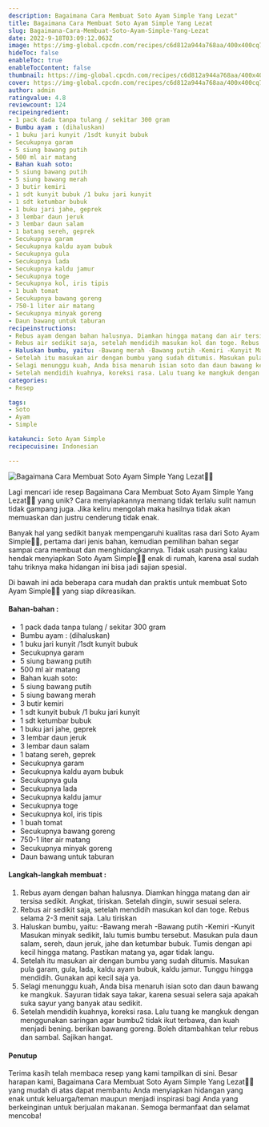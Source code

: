 ```yaml
---
description: Bagaimana Cara Membuat Soto Ayam Simple Yang Lezat"
title: Bagaimana Cara Membuat Soto Ayam Simple Yang Lezat
slug: Bagaimana-Cara-Membuat-Soto-Ayam-Simple-Yang-Lezat
date: 2022-9-18T03:09:12.063Z
image: https://img-global.cpcdn.com/recipes/c6d812a944a768aa/400x400cq70/photo.jpg
hideToc: false
enableToc: true
enableTocContent: false
thumbnail: https://img-global.cpcdn.com/recipes/c6d812a944a768aa/400x400cq70/photo.jpg
cover: https://img-global.cpcdn.com/recipes/c6d812a944a768aa/400x400cq70/photo.jpg
author: admin
ratingvalue: 4.8
reviewcount: 124
recipeingredient:
- 1 pack dada tanpa tulang / sekitar 300 gram
- Bumbu ayam : (dihaluskan)
- 1 buku jari kunyit /1sdt kunyit bubuk
- Secukupnya garam
- 5 siung bawang putih
- 500 ml air matang
- Bahan kuah soto:
- 5 siung bawang putih
- 5 siung bawang merah
- 3 butir kemiri
- 1 sdt kunyit bubuk /1 buku jari kunyit
- 1 sdt ketumbar bubuk
- 1 buku jari jahe, geprek
- 3 lembar daun jeruk
- 3 lembar daun salam
- 1 batang sereh, geprek
- Secukupnya garam
- Secukupnya kaldu ayam bubuk
- Secukupnya gula
- Secukupnya lada
- Secukupnya kaldu jamur
- Secukupnya toge
- Secukupnya kol, iris tipis
- 1 buah tomat
- Secukupnya bawang goreng
- 750-1 liter air matang
- Secukupnya minyak goreng
- Daun bawang untuk taburan
recipeinstructions:
- Rebus ayam dengan bahan halusnya. Diamkan hingga matang dan air tersisa sedikit. Angkat, tiriskan. Setelah dingin, suwir sesuai selera.
- Rebus air sedikit saja, setelah mendidih masukan kol dan toge. Rebus selama 2-3 menit saja. Lalu tiriskan
- Haluskan bumbu, yaitu: -Bawang merah -Bawang putih -Kemiri -Kunyit Masukan minyak sedikit, lalu tumis bumbu tersebut. Masukan pula daun salam, sereh, daun jeruk, jahe dan ketumbar bubuk. Tumis dengan api kecil hingga matang. Pastikan matang ya, agar tidak langu.
- Setelah itu masukan air dengan bumbu yang sudah ditumis. Masukan pula garam, gula, lada, kaldu ayam bubuk, kaldu jamur. Tunggu hingga mendidih. Gunakan api kecil saja ya.
- Selagi menunggu kuah, Anda bisa menaruh isian soto dan daun bawang ke mangkuk. Sayuran tidak saya takar, karena sesuai selera saja apakah suka sayur yang banyak atau sedikit.
- Setelah mendidih kuahnya, koreksi rasa. Lalu tuang ke mangkuk dengan menggunakan saringan agar bumbu2 tidak ikut terbawa, dan kuah menjadi bening. berikan bawang goreng. Boleh ditambahkan telur rebus dan sambal. Sajikan hangat.
categories:
- Resep

tags:
- Soto
- Ayam
- Simple

katakunci: Soto Ayam Simple
recipecuisine: Indonesian

---
```


![Bagaimana Cara Membuat Soto Ayam Simple Yang Lezat👩‍🍳](https://img-global.cpcdn.com/recipes/c6d812a944a768aa/400x400cq70/photo.jpg)

Lagi mencari ide resep Bagaimana Cara Membuat Soto Ayam Simple Yang Lezat👩‍🍳 yang unik? Cara menyiapkannya memang tidak terlalu sulit namun tidak gampang juga. Jika keliru mengolah maka hasilnya tidak akan memuaskan dan justru cenderung tidak enak.

Banyak hal yang sedikit banyak mempengaruhi kualitas rasa dari Soto Ayam Simple👩‍🍳, pertama dari jenis bahan, kemudian pemilihan bahan segar sampai cara membuat dan menghidangkannya. Tidak usah pusing kalau hendak menyiapkan Soto Ayam Simple👩‍🍳 enak di rumah, karena asal sudah tahu triknya maka hidangan ini bisa jadi sajian spesial.

Di bawah ini ada beberapa cara mudah dan praktis untuk membuat Soto Ayam Simple👩‍🍳 yang siap dikreasikan.

<!--inarticleads1-->

#### Bahan-bahan :

- 1 pack dada tanpa tulang / sekitar 300 gram
- Bumbu ayam : (dihaluskan)
- 1 buku jari kunyit /1sdt kunyit bubuk
- Secukupnya garam
- 5 siung bawang putih
- 500 ml air matang
- Bahan kuah soto:
- 5 siung bawang putih
- 5 siung bawang merah
- 3 butir kemiri
- 1 sdt kunyit bubuk /1 buku jari kunyit
- 1 sdt ketumbar bubuk
- 1 buku jari jahe, geprek
- 3 lembar daun jeruk
- 3 lembar daun salam
- 1 batang sereh, geprek
- Secukupnya garam
- Secukupnya kaldu ayam bubuk
- Secukupnya gula
- Secukupnya lada
- Secukupnya kaldu jamur
- Secukupnya toge
- Secukupnya kol, iris tipis
- 1 buah tomat
- Secukupnya bawang goreng
- 750-1 liter air matang
- Secukupnya minyak goreng
- Daun bawang untuk taburan

<!--inarticleads2-->

#### Langkah-langkah membuat :

1. Rebus ayam dengan bahan halusnya. Diamkan hingga matang dan air tersisa sedikit. Angkat, tiriskan. Setelah dingin, suwir sesuai selera.
1. Rebus air sedikit saja, setelah mendidih masukan kol dan toge. Rebus selama 2-3 menit saja. Lalu tiriskan
1. Haluskan bumbu, yaitu: -Bawang merah -Bawang putih -Kemiri -Kunyit Masukan minyak sedikit, lalu tumis bumbu tersebut. Masukan pula daun salam, sereh, daun jeruk, jahe dan ketumbar bubuk. Tumis dengan api kecil hingga matang. Pastikan matang ya, agar tidak langu.
1. Setelah itu masukan air dengan bumbu yang sudah ditumis. Masukan pula garam, gula, lada, kaldu ayam bubuk, kaldu jamur. Tunggu hingga mendidih. Gunakan api kecil saja ya.
1. Selagi menunggu kuah, Anda bisa menaruh isian soto dan daun bawang ke mangkuk. Sayuran tidak saya takar, karena sesuai selera saja apakah suka sayur yang banyak atau sedikit.
1. Setelah mendidih kuahnya, koreksi rasa. Lalu tuang ke mangkuk dengan menggunakan saringan agar bumbu2 tidak ikut terbawa, dan kuah menjadi bening. berikan bawang goreng. Boleh ditambahkan telur rebus dan sambal. Sajikan hangat.

#### Penutup

Terima kasih telah membaca resep yang kami tampilkan di sini. Besar harapan kami, Bagaimana Cara Membuat Soto Ayam Simple Yang Lezat👩‍🍳 yang mudah di atas dapat membantu Anda menyiapkan hidangan yang enak untuk keluarga/teman maupun menjadi inspirasi bagi Anda yang berkeinginan untuk berjualan makanan. Semoga bermanfaat dan selamat mencoba!